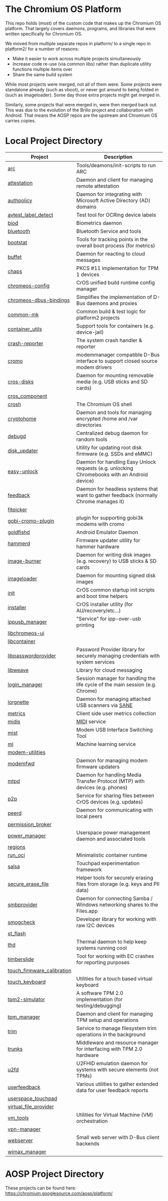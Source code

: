 # The Chromium OS Platform

This repo holds (most) of the custom code that makes up the Chromium OS
platform.  That largely covers daemons, programs, and libraries that were
written specifically for Chromium OS.

We moved from multiple separate repos in platform/ to a single repo in
platform2/ for a number of reasons:

* Make it easier to work across multiple projects simultaneously
* Increase code re-use (via common libs) rather than duplicate utility
  functions multiple items over
* Share the same build system

While most projects were merged, not all of them were.  Some projects were
standalone already (such as vboot), or never got around to being folded in
(such as imageloader).  Some day those extra projects might get merged in.

Similarly, some projects that were merged in, were then merged back out.
This was due to the evolution of the Brillo project and collaboration with
Android.  That means the AOSP repos are the upstream and Chromium OS carries
copies.

# Local Project Directory

| Project | Description |
|---------|-------------|
| [arc](./arc/) | Tools/deamons/init-scripts to run ARC |
| [attestation](./attestation/) | Daemon and client for managing remote attestation |
| [authpolicy](./authpolicy/) | Daemon for integrating with Microsoft Active Directory (AD) domains |
| [avtest_label_detect](./avtest_label_detect/) | Test tool for OCRing device labels |
| [biod](./biod/) | Biometrics daemon |
| [bluetooth](./bluetooth/) | Bluetooth Service and tools |
| [bootstat](./bootstat/) | Tools for tracking points in the overall boot process (for metrics) |
| [buffet](./buffet/) | Daemon for reacting to cloud messages |
| [chaps](./chaps/) | PKCS #11 implementation for TPM 1 devices |
| [chromeos-config](./chromeos-config/) | CrOS unified build runtime config manager |
| [chromeos-dbus-bindings](./chromeos-dbus-bindings/) | Simplifies the implementation of D-Bus daemons and proxies |
| [common-mk](./common-mk/) | Common build & test logic for platform2 projects |
| [container_utils](./container_utils/) | Support tools for containers (e.g. device-jail) |
| [crash-reporter](./crash-reporter/) | The system crash handler & reporter |
| [cromo](./cromo/) | modemmanager compatible D-Bus interface to support closed source modem drivers |
| [cros-disks](./cros-disks/) | Daemon for mounting removable media (e.g. USB sticks and SD cards) |
| [cros_component](./cros_component/) ||
| [crosh](./crosh/) | The Chromium OS shell |
| [cryptohome](./cryptohome/) | Daemon and tools for managing encrypted /home and /var directories |
| [debugd](./debugd/) | Centralized debug daemon for random tools |
| [disk_updater](./disk_updater/) | Utility for updating root disk firmware (e.g. SSDs and eMMC) |
| [easy-unlock](./easy-unlock/) | Daemon for handling Easy Unlock requests (e.g. unlocking Chromebooks with an Android device) |
| [feedback](./feedback/) | Daemon for headless systems that want to gather feedback (normally Chrome manages it) |
| [fitpicker](./fitpicker/) ||
| [gobi-cromo-plugin](./gobi-cromo-plugin/) | plugin for supporting gobi3k modems with cromo |
| [goldfishd](./goldfishd/) | Android Emulator Daemon |
| [hammerd](./hammerd/) | Firmware updater utility for hammer hardware |
| [image-burner](./image-burner/) | Daemon for writing disk images (e.g. recovery) to USB sticks & SD cards |
| [imageloader](./imageloader/) | Daemon for mounting signed disk images |
| [init](./init/) | CrOS common startup init scripts and boot time helpers |
| [installer](./installer/) | CrOS installer utility (for AU/recovery/etc...) |
| [ippusb_manager](./ippusb_manager/) | "Service" for ipp-over-usb printing |
| [libchromeos-ui](./libchromeos-ui/) ||
| [libcontainer](./libcontainer/) ||
| [libpasswordprovider](./libpasswordprovider/) | Password Provider library for securely managing credentials with system services |
| [libweave](./libweave/) | Library for cloud messaging |
| [login_manager](./login_manager/) | Session manager for handling the life cycle of the main session (e.g. Chrome) |
| [lorgnette](./lorgnette/) | Daemon for managing attached USB scanners via [SANE](https://en.wikipedia.org/wiki/Scanner_Access_Now_Easy) |
| [metrics](./metrics/) | Client side user metrics collection |
| [midis](./midis/) | [MIDI](https://en.wikipedia.org/wiki/MIDI) service |
| [mist](./mist/) | Modem USB Interface Switching Tool |
| [ml](./ml/) | Machine learning service |
| [modem-utilities](./modem-utilities/) ||
| [modemfwd](./modemfwd/) | Daemon for managing modem firmware updaters |
| [mtpd](./mtpd/) | Daemon for handling Media Transfer Protocol (MTP) with devices (e.g. phones) |
| [p2p](./p2p/) | Service for sharing files between CrOS devices (e.g. updates) |
| [peerd](./peerd/) | Daemon for communicating with local peers |
| [permission_broker](./permission_broker/) ||
| [power_manager](./power_manager/) | Userspace power management daemon and associated tools |
| [regions](./regions/) ||
| [run_oci](./run_oci/) | Minimalistic container runtime |
| [salsa](./salsa/) | Touchpad experimentation framework |
| [secure_erase_file](./secure_erase_file/) | Helper tools for securely erasing files from storage (e.g. keys and PII data) |
| [smbprovider](./smbprovider/) | Daemon for connecting Samba / Windows networking shares to the Files.app |
| [smogcheck](./smogcheck/) | Developer library for working with raw I2C devices |
| [st_flash](./st_flash/) ||
| [thd](./thd/) | Thermal daemon to help keep systems running cool |
| [timberslide](./timberslide/) | Tool for working with EC crashes for reporting purposes |
| [touch_firmware_calibration](./touch_firmware_calibration/) ||
| [touch_keyboard](./touch_keyboard/) | Utilities for a touch based virtual keyboard |
| [tpm2-simulator](./tpm2-simulator/) | A software TPM 2.0 implementation (for testing/debugging) |
| [tpm_manager](./tpm_manager/) | Daemon and client for managing TPM setup and operations |
| [trim](./trim/) | Service to manage filesystem trim operations in the background |
| [trunks](./trunks/) | Middleware and resource manager for interfacing with TPM 2.0 hardware |
| [u2fd](./u2fd/) | U2FHID emulation daemon for systems with secure elements (not TPMs) |
| [userfeedback](./userfeedback/) | Various utilities to gather extended data for user feedback reports |
| [userspace_touchpad](./userspace_touchpad/) ||
| [virtual_file_provider](./virtual_file_provider/) ||
| [vm_tools](./vm_tools/) | Utilities for Virtual Machine (VM) orchestration |
| [vpn-manager](./vpn-manager/) ||
| [webserver](./webserver/) | Small web server with D-Bus client backends |
| [wimax_manager](./wimax_manager/) ||

# AOSP Project Directory

These projects can be found here:
https://chromium.googlesource.com/aosp/platform/
